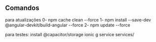 ## Comandos
 para atualizações
    0- npm cache clean --force
    1- npm install --save-dev @angular-devkit/build-angular --force
    2- npm update --force

 para testes:
     install @capacitor/storage
     ionic g service services/<nomeservico>     